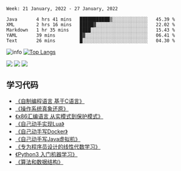 <!--START_SECTION:waka-->
```text
Week: 21 January, 2022 - 27 January, 2022

Java       4 hrs 41 mins   ███████████▒░░░░░░░░░░░░░   45.39 % 
XML        2 hrs 16 mins   █████▓░░░░░░░░░░░░░░░░░░░   22.02 % 
Markdown   1 hr 35 mins    ████░░░░░░░░░░░░░░░░░░░░░   15.43 % 
YAML       39 mins         █▓░░░░░░░░░░░░░░░░░░░░░░░   06.41 % 
Text       26 mins         █░░░░░░░░░░░░░░░░░░░░░░░░   04.30 % 
```
<!--END_SECTION:waka-->

![info](https://github-readme-stats.vercel.app/api?username=chenlingmin&show_icons=true&count_private=true&hide=prs&theme=default_repocard)
[![Top Langs](https://github-readme-stats.vercel.app/api/top-langs/?username=chenlingmin&layout=compact)](https://github.com/anuraghazra/github-readme-stats)


[![](https://img.shields.io/badge/OS-Arch%20Linux-33aadd?style=flat-square&logo=arch-linux&logoColor=ffffff)](https://www.archlinux.org/)
[![](https://img.shields.io/badge/macOS-Hackintosh-292e33?style=flat-square&logo=apple&logoColor=ffffff)](https://www.tonymacx86.com/)
![](https://visitor-badge.glitch.me/badge?page_id=CasterWx.readme)

## 学习代码

* [《自制编程语言 基于C语言》](https://github.com/chenlingmin/sparrow)
* [《操作系统真象还原》](https://github.com/chenlingmin/os-learn)
* [《x86汇编语言 从实模式到保护模式》](https://github.com/chenlingmin/x86_assembly)
* [《自己动手实现Lua》](https://github.com/chenlingmin/luago)
* [《自己动手写Docker》](https://github.com/chenlingmin/mydocker)
* [《自己动手写Java虚拟机》](https://github.com/chenlingmin/jvmgo)
* [《专为程序员设计的线性代数学习》](https://github.com/chenlingmin/Play-with-Linear-Algebra)
* [《Python3 入门机器学习》](https://github.com/chenlingmin/python3-ml)
* [《算法和数据结构》](https://github.com/chenlingmin/algorithms)
